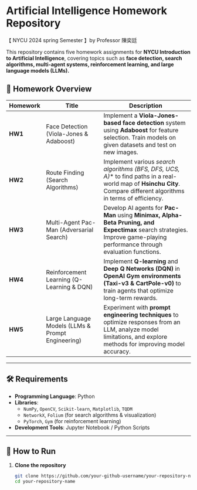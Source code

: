 # Artificial Intelligence Homework Repository

【 NYCU 2024 spring Semester 】by Professor 陳奕廷

This repository contains five homework assignments for **NYCU Introduction to Artificial Intelligence**, covering topics such as **face detection, search algorithms, multi-agent systems, reinforcement learning, and large language models (LLMs).**

## 📂 Homework Overview

| Homework | Title | Description |
|----------|---------------------------------|------------------------------------------------------------|
| **HW1** | Face Detection (Viola-Jones & Adaboost) | Implement a **Viola-Jones-based face detection** system using **Adaboost** for feature selection. Train models on given datasets and test on new images. |
| **HW2** | Route Finding (Search Algorithms) | Implement various **search algorithms (BFS, DFS, UCS, A*)** to find paths in a real-world map of **Hsinchu City**. Compare different algorithms in terms of efficiency. |
| **HW3** | Multi-Agent Pac-Man (Adversarial Search) | Develop AI agents for **Pac-Man** using **Minimax, Alpha-Beta Pruning, and Expectimax** search strategies. Improve game-playing performance through evaluation functions. |
| **HW4** | Reinforcement Learning (Q-Learning & DQN) | Implement **Q-learning** and **Deep Q Networks (DQN)** in **OpenAI Gym environments (Taxi-v3 & CartPole-v0)** to train agents that optimize long-term rewards. |
| **HW5** | Large Language Models (LLMs & Prompt Engineering) | Experiment with **prompt engineering techniques** to optimize responses from an LLM, analyze model limitations, and explore methods for improving model accuracy. |

---

## 🛠 Requirements
- **Programming Language**: Python
- **Libraries**:
  - `NumPy`, `OpenCV`, `Scikit-learn`, `Matplotlib`, `TQDM`
  - `NetworkX`, `Folium` (for search algorithms & visualization)
  - `PyTorch`, `Gym` (for reinforcement learning)
- **Development Tools**: Jupyter Notebook / Python Scripts

---

## 🚀 How to Run
1. **Clone the repository**
   ```bash
   git clone https://github.com/your-github-username/your-repository-name.git
   cd your-repository-name

